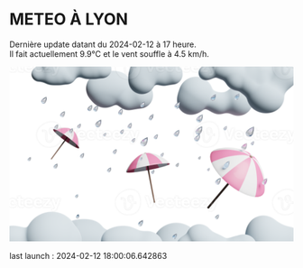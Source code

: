 # METEO À LYON

Dernière update datant du 2024-02-12 à 17 heure.  
Il fait actuellement 9.9°C et le vent souffle à 4.5 km/h.      

![](./.github/rain.png)

last launch : 2024-02-12 18:00:06.642863
